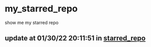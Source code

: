 # my_starred_repo
show me my starred repo

update at 01/30/22 20:11:51 in [starred_repo](./index.html)
---

